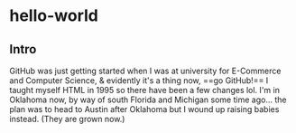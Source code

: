 # hello-world
## Intro  
GitHub was just getting started when I was at university for E-Commerce and Computer Science, & evidently it's a thing now, ==go GitHub!==  I taught myself HTML in 1995 so there have been a few changes lol.  I'm in Oklahoma now, by way of south Florida and Michigan some time ago... the plan was to head to Austin after Oklahoma but I wound up raising babies instead.  (They are grown now.)

